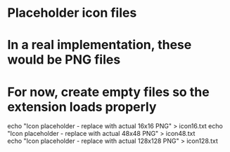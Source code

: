 # Placeholder icon files
# In a real implementation, these would be PNG files
# For now, create empty files so the extension loads properly

echo "Icon placeholder - replace with actual 16x16 PNG" > icon16.txt
echo "Icon placeholder - replace with actual 48x48 PNG" > icon48.txt  
echo "Icon placeholder - replace with actual 128x128 PNG" > icon128.txt